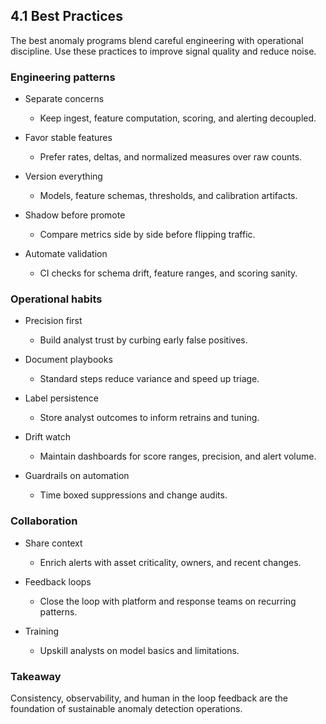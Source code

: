 ## 4.1 Best Practices

The best anomaly programs blend careful engineering with operational
discipline. Use these practices to improve signal quality and reduce noise.

### Engineering patterns

- Separate concerns
  - Keep ingest, feature computation, scoring, and alerting decoupled.

- Favor stable features
  - Prefer rates, deltas, and normalized measures over raw counts.

- Version everything
  - Models, feature schemas, thresholds, and calibration artifacts.

- Shadow before promote
  - Compare metrics side by side before flipping traffic.

- Automate validation
  - CI checks for schema drift, feature ranges, and scoring sanity.

### Operational habits

- Precision first
  - Build analyst trust by curbing early false positives.

- Document playbooks
  - Standard steps reduce variance and speed up triage.

- Label persistence
  - Store analyst outcomes to inform retrains and tuning.

- Drift watch
  - Maintain dashboards for score ranges, precision, and alert volume.

- Guardrails on automation
  - Time boxed suppressions and change audits.

### Collaboration

- Share context
  - Enrich alerts with asset criticality, owners, and recent changes.

- Feedback loops
  - Close the loop with platform and response teams on recurring patterns.

- Training
  - Upskill analysts on model basics and limitations.

### Takeaway

Consistency, observability, and human in the loop feedback are the foundation
of sustainable anomaly detection operations.
